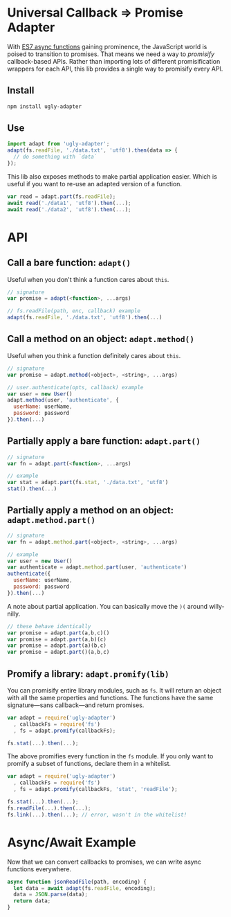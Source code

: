 # Universal Callback => Promise Adapter

With [ES7 async functions](https://jakearchibald.com/2014/es7-async-functions/) gaining prominence, the JavaScript world is poised to transition to promises.
That means we need a way to *promisify* callback-based APIs.
Rather than importing lots of different promisification wrappers for each API, this lib provides a single way to promisify every API.

## Install

```bash
npm install ugly-adapter
```

## Use

```js
import adapt from 'ugly-adapter';
adapt(fs.readFile, './data.txt', 'utf8').then(data => {
  // do something with `data`
});
```

This lib also exposes methods to make partial application easier.
Which is useful if you want to re-use an adapted version of a function.

```js
var read = adapt.part(fs.readFile);
await read('./data1', 'utf8').then(...);
await read('./data2', 'utf8').then(...);
```

# API

## Call a bare function: `adapt()`

Useful when you don't think a function cares about `this`.

```js
// signature
var promise = adapt(<function>, ...args)

// fs.readFile(path, enc, callback) example
adapt(fs.readFile, './data.txt', 'utf8').then(...)
```

## Call a method on an object: `adapt.method()`

Useful when you think a function definitely cares about `this`.

```js
// signature
var promise = adapt.method(<object>, <string>, ...args)

// user.authenticate(opts, callback) example
var user = new User()
adapt.method(user, 'authenticate', {
  userName: userName,
  password: password
}).then(...)
```

## Partially apply a bare function: `adapt.part()`

```js
// signature
var fn = adapt.part(<function>, ...args)

// example
var stat = adapt.part(fs.stat, './data.txt', 'utf8')
stat().then(...)
```

## Partially apply a method on an object: `adapt.method.part()`

```js
// signature
var fn = adapt.method.part(<object>, <string>, ...args)

// example
var user = new User()
var authenticate = adapt.method.part(user, 'authenticate')
authenticate({
  userName: userName,
  password: password
}).then(...)
```

A note about partial application.
You can basically move the `)(` around willy-nilly.

```js
// these behave identically
var promise = adapt.part(a,b,c)()
var promise = adapt.part(a,b)(c)
var promise = adapt.part(a)(b,c)
var promise = adapt.part()(a,b,c)
```

## Promify a library: `adapt.promify(lib)`

You can promisify entire library modules, such as `fs`.
It will return an object with all the same properties and functions.
The functions have the same signature—sans callback—and return promises.

```js
var adapt = require('ugly-adapter')
  , callbackFs = require('fs')
  , fs = adapt.promify(callbackFs);

fs.stat(...).then(...);
```

The above promifies every function in the `fs` module.
If you only want to promify a subset of functions, declare them in a whitelist.

```js
var adapt = require('ugly-adapter')
  , callbackFs = require('fs')
  , fs = adapt.promify(callbackFs, 'stat', 'readFile');

fs.stat(...).then(...);
fs.readFile(...).then(...);
fs.link(...).then(...); // error, wasn't in the whitelist!
```

# Async/Await Example

Now that we can convert callbacks to promises, we can write async functions everywhere.

```js
async function jsonReadFile(path, encoding) {
  let data = await adapt(fs.readFile, encoding);
  data = JSON.parse(data);
  return data;
}
```
